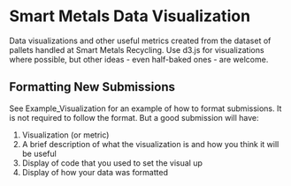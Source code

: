 # Smart Metals Data Visualization
Data visualizations and other useful metrics created from the dataset of pallets handled at Smart Metals Recycling. Use d3.js for visualizations where possible, but other ideas - even half-baked ones - are welcome.

## Formatting New Submissions
See Example_Visualization for an example of how to format submissions. It is not required to follow the format. But a good submission will have:

1. Visualization (or metric)
2. A brief description of what the visualization is and how you think it will be useful
3. Display of code that you used to set the visual up
4. Display of how your data was formatted